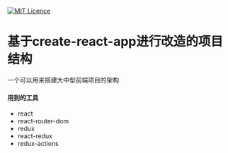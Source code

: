 [![MIT Licence](https://badges.frapsoft.com/os/mit/mit.svg?v=103)](https://opensource.org/licenses/mit-license.php) 
# 基于create-react-app进行改造的项目结构

一个可以用来搭建大中型前端项目的架构

#### 用到的工具

- react
- react-router-dom
- redux
- react-redux
- redux-actions


